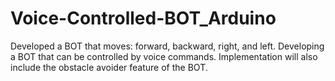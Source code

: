 # Voice-Controlled-BOT_Arduino
Developed a BOT that moves: forward, backward, right, and left. Developing a BOT that can be controlled by voice commands. Implementation will also include the obstacle avoider feature of the BOT.
